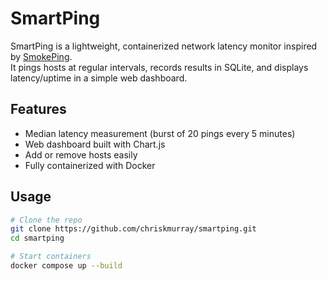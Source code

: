 # SmartPing

SmartPing is a lightweight, containerized network latency monitor inspired by [SmokePing](https://oss.oetiker.ch/smokeping/).  
It pings hosts at regular intervals, records results in SQLite, and displays latency/uptime in a simple web dashboard.

## Features
- Median latency measurement (burst of 20 pings every 5 minutes)
- Web dashboard built with Chart.js
- Add or remove hosts easily
- Fully containerized with Docker

## Usage

```bash
# Clone the repo
git clone https://github.com/chriskmurray/smartping.git
cd smartping

# Start containers
docker compose up --build
